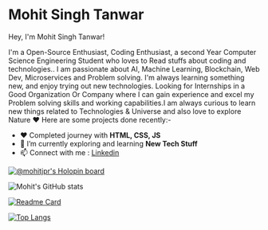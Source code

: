 # Mohit Singh Tanwar
Hey, I'm Mohit Singh Tanwar!

 I'm a Open-Source Enthusiast, Coding Enthusiast, a second Year Computer Science Engineering Student who loves to Read stuffs about coding and technologies.. I am passionate about AI, Machine Learning, Blockchain, Web Dev, Microservices and Problem solving. I'm always learning something new, and enjoy trying out new technologies. 
Looking for Internships in a Good Organization Or Company where I can gain experience and excel my Problem solving skills and working capabilities.I am always curious to learn new things related to Technologies & Universe and also love to explore Nature ❤️
Here are some projects done recently:-
- ❤️ Completed journey with **HTML, CSS, JS**
- 🌱 I’m currently exploring and learning **New Tech Stuff**
- 📫 Connect with me : [Linkedin](https://www.linkedin.com/in/mohitjpr/) 

[![@mohitjpr's Holopin board](https://holopin.me/mohitjpr)](https://holopin.io/@mohitjpr)

![Mohit's GitHub stats](https://github-readme-stats.vercel.app/api?username=Mohitjpr&theme=aura_dark&show_icons=true)

[![Readme Card](https://github-readme-stats.vercel.app/api/pin/?username=Mohitjpr&repo=CV-by-HTML&show_owner=true&theme=aura_dark)](https://github.com/Mohitjpr)

[![Top Langs](https://github-readme-stats.vercel.app/api/top-langs/?username=Mohitjpr&langs_count=8&theme=aura_dark)](https://github.com/Mohitjpr)
